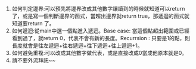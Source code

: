 1. 如何判定邊界:可以預先將邊界改成其他數字讓讀到的時候就知道可以return 了，或是寫一個判斷邊界的函式，當超出邊界就return true，那遞迴的函式就知道要return 了。
2. 如何遞迴:從main中選一個點進入遞迴。Base case: 當這個點超出範圍或已經看到過了，就return 0，代表不會有新的長度。Recurrsion : 只要是1的點，則長度就會是往左遞迴+往右遞迴+往下遞迴+往上遞迴+1。
3. 如何避免重複:可以改成其他數字做代表，或是直接改成0當成他原本就是0。  
4. 請不要外流拜託~~
